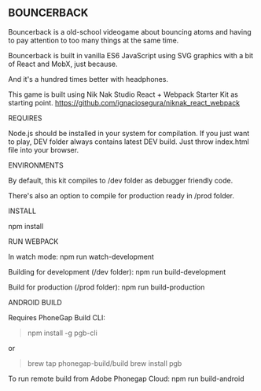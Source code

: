 BOUNCERBACK
--------------------------------

Bouncerback is a old-school videogame about bouncing atoms and having to pay attention to too many things at the same time.

Bouncerback is built in vanilla ES6 JavaScript using SVG graphics with a bit of React and MobX, just because.

And it's a hundred times better with headphones.

This game is built using Nik Nak Studio React + Webpack Starter Kit as starting point.
https://github.com/ignaciosegura/niknak_react_webpack


REQUIRES

Node.js should be installed in your system for compilation. If you just want to play, DEV folder always contains latest DEV build. Just throw index.html file into your browser.

ENVIRONMENTS

By default, this kit compiles to /dev folder as debugger friendly code.

There's also an option to compile for production ready in /prod folder.

INSTALL

npm install

RUN WEBPACK

In watch mode: npm run watch-development

Building for development (/dev folder): npm run build-development

Build for production (/prod folder): npm run build-production


ANDROID BUILD

Requires PhoneGap Build CLI:

> npm install -g pgb-cli

or

> brew tap phonegap-build/build
> brew install pgb

To run remote build from Adobe Phonegap Cloud: npm run build-android



